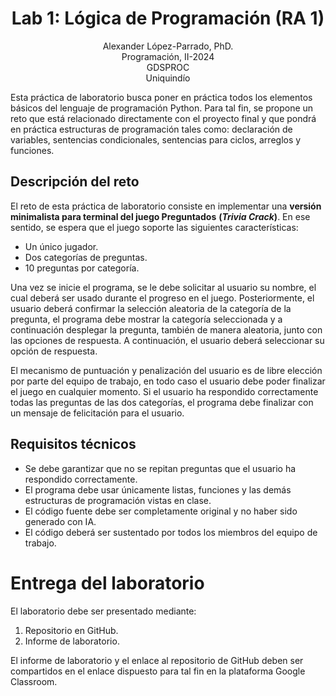 <h1 align="center">
Lab 1: Lógica de Programación (RA 1) <br />
 </h1>
 <p align="center">
Alexander López-Parrado, PhD. <br />
Programación, II-2024 <br />
GDSPROC <br />
Uniquindío <br />
</p>

Esta práctica de laboratorio busca poner en práctica todos los elementos básicos del lenguaje de programación Python. Para tal fin, se propone un reto que está relacionado directamente con el proyecto final y que pondrá en práctica estructuras de programación tales como: declaración de variables, sentencias condicionales, sentencias para ciclos, arreglos y funciones.

## Descripción del reto

El reto de esta práctica de laboratorio consiste en implementar una **versión minimalista para terminal del juego Preguntados** **(*Trivia Crack*)**. En ese sentido, se espera que el juego soporte las siguientes características:

* Un único jugador.
* Dos categorías de preguntas.
* 10 preguntas por categoría.

Una vez se inicie el programa, se le debe solicitar al usuario su nombre, el cual deberá ser usado durante el progreso en el juego. Posteriormente, el usuario deberá confirmar la selección aleatoria de la categoría de la pregunta, el programa debe mostrar la categoría seleccionada y a continuación desplegar la pregunta, también de manera aleatoria, junto con las opciones de respuesta. A continuación, el usuario deberá seleccionar su opción de respuesta. 

El mecanismo de puntuación y penalización del usuario es de libre elección por parte del equipo de trabajo, en todo caso el usuario debe poder finalizar el juego en cualquier momento. Si el usuario ha respondido correctamente todas las preguntas de las dos categorías, el programa debe finalizar con un mensaje de felicitación para el usuario.

## Requisitos técnicos

 * Se debe garantizar que no se repitan preguntas que el usuario ha respondido correctamente.
 * El programa debe usar únicamente listas, funciones y las demás estructuras de programación vistas en clase. 
 * El código fuente debe ser completamente original y no haber sido generado con IA.
 * El código deberá ser sustentado por todos los miembros del equipo de trabajo.


# Entrega del laboratorio

El laboratorio debe ser presentado mediante:

1. Repositorio en GitHub.
2. Informe de laboratorio.

El informe de laboratorio y el enlace al repositorio de GitHub deben ser compartidos en el enlace dispuesto para tal fin en la plataforma Google Classroom.
